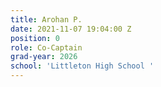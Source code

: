 ```yaml
---
title: Arohan P.
date: 2021-11-07 19:04:00 Z
position: 0
role: Co-Captain
grad-year: 2026
school: 'Littleton High School '
---
```



